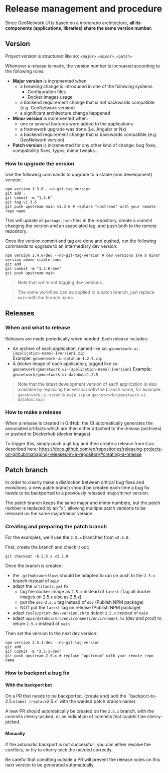 # Release management and procedure

Since GeoNetwork UI is based on a _monorepo_ architecture, **all its components (applications, libraries) share the same
version number.**

## Version

Project version is structured like so: `<major>.<minor>.<patch>`

Whenever a release is made, the version number is increased according to the following rules:

- **Major version** is incremented when:
  - a breaking change is introduced in one of the following systems
    - Configuration files
    - Docker images usage
  - a backend requirement change that _is not_ backwards compatible (e.g. GeoNetwork version)
  - a significant architecture change happened
- **Minor version** is incremented when:
  - one or several features were added to the applications
  - a framework upgrade was done (i.e. Angular or Nx)
  - a backend requirement change that _is_ backwards compatible (e.g. GeoNetwork version)
- **Patch version** is incremented for any other kind of change: bug fixes, compatibility fixes, typos, minor tweaks...

### How to upgrade the version

Use the following commands to upgrade to a stable (non development) version:

```shell
npm version 1.3.6 --no-git-tag-version
git add .
git commit -m "1.3.6"
git tag v1.3.6
git push upstream main v1.3.6 # replace "upstream" with your remote repo name
```

This will update all `package.json` files in the repository, create a commit changing the version and an associated tag, and push both
to the remote repository.

Once the version commit and tag are done and pushed, run the following commands to upgrade to an intermediary dev version:

```shell
npm version 1.4.0-dev --no-git-tag-version # dev versions are a minor version above stable ones
git add .
git commit -m "1.4.0-dev"
git push upstream main
```

> Note that we're not tagging dev versions.

> The same workflow can be applied to a patch branch, just replace `main` with the branch name

## Releases

### When and what to release

Releases are made periodically when needed. Each release includes:

- An archive of each application, named like so: `geonetwork-ui-{application-name}-{version}.zip`  
  Example: `geonetwork-ui-datahub-1.2.5.zip`
- A docker image of each application, tagged like so: `geonetwork/geonetwork-ui-{application-name}:{version}`
  Example: `geonetwork/geonetwork-ui-datahub:1.2.5`

> Note that the latest development version of each application is also available by replacing the version with
> the branch name, for example:
> `geonetwork-ui-datahub-main.zip` or `geonetwork/geonetwork-ui-datahub:main`

### How to make a release

When a release is created in GitHub, the CI automatically generates the associated artifacts which
are then either attached to the release (archives) or pushed to Dockerhub (docker images).

To trigger this, simply push a git tag and then create a release from it as described here:
https://docs.github.com/en/repositories/releasing-projects-on-github/managing-releases-in-a-repository#creating-a-release

## Patch branch

In order to clearly make a distinction between critical bug fixes and evolutions, a new patch branch should be created each time a bug fix needs to be backported to a previously released major/minor version.

The patch branch keeps the same major and minor numbers, but the patch number is replaced by an "x", allowing multiple patch versions to be released on the same major/minor version.

### Creating and preparing the patch branch

For the examples, we'll use the `2.5.x` branched from `v2.5.0`.

First, create the branch and check it out:

```shell
git checkout -b 2.5.x v2.5.0
```

Once the branch is created:

- the `.github/workflows` should be adapted to run on push to the `2.5.x` branch instead of `main`
- adapt the `artifacts.yml` to
  - tag the docker image as `2.5.x` instead of `latest` (Tag all docker images on 2.5.x also as 2.5.x)
  - put the `dev-2.5.x` tag instead of `dev` (Publish NPM package)
  - NOT put the `latest` tag on release (Publish NPM package)
- adapt `tools/print-dev-version.sh` to detect `2.5.x` instead of `main`
- adapt `apps/datahub/src/environments/environment.ts` (dev and prod) to return `2.5.x` instead of `main`

Then set the version to the next dev version:

```shell
npm version 2.5.1-dev --no-git-tag-version
git add .
git commit -m "2.5.1-dev"
git push upstream 2.5.x # replace "upstream" with your remote repo name
```

### How to backport a bug fix

#### With the backport bot

On a PR that needs to be backported, (create and) add the ``backport-to-2.5.x` label (replace `2.5.x` with the wanted patch branch name).

A new PR should automatically be created on the `2.5.x` branch, with the commits cherry-picked, or an indication of commits that couldn't be cherry-picked.

#### Manually

If the automatic backport is not successfull, you can either resolve the conflicts, or try to cherry-pick the needed correctly.

Be careful that comitting outside a PR will prevent the release notes on this next version to be generated automatically.
